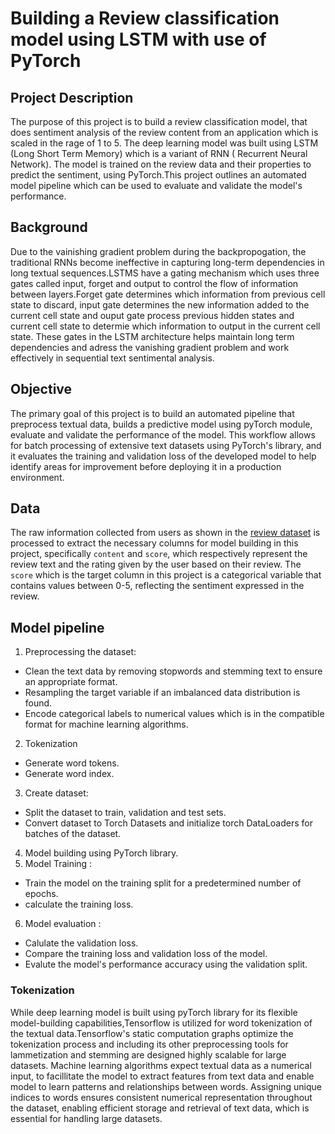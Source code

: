 # Building a Review classification model using LSTM with use of PyTorch 

## Project Description 
The purpose of this project is to build a review classification model, that does sentiment analysis of the review content from an application which is scaled in the rage of 1 to 5. The deep learning model was built using LSTM (Long Short Term Memory) which is a variant of RNN ( Recurrent Neural Network). The model is trained on the review data and their properties to predict the sentiment, using PyTorch.This project outlines an automated model pipeline which can be used to evaluate and validate the model's performance.

## Background 
Due to the vainishing gradient problem during the backpropogation, the traditional RNNs become ineffective in capturing long-term dependencies in long textual sequences.LSTMS have a gating mechanism which uses three gates called input, forget and output to control the flow of information between layers.Forget gate determines which information from previous cell state to discard, input gate determines the new information added to the current cell state and ouput gate process previous hidden states and current cell state to determie which information to output in the current cell state. These gates in the LSTM architecture helps maintain long term dependencies and adress the vanishing gradient problem and work effectively in sequential text sentimental analysis.

## Objective 
The primary goal of this project is to build an automated pipeline that preprocess textual data, builds a predictive model using pyTorch module, evaluate and validate the performance of the model. This workflow allows for batch processing of extensive text datasets using PyTorch's library, and it evaluates the training and validation loss of the developed model to help identify areas for improvement before deploying it in a production environment.

## Data 
The  raw information collected from users as  shown in the [review dataset](Data/review_data.csv)  is processed to extract the necessary columns for model building in this project, specifically `content` and `score`, which respectively represent the review text and the rating given by the user based on their review. The `score` which is the target column in this project is a categorical variable that contains values between 0-5, reflecting the sentiment expressed in the review.

## Model pipeline 

1. Preprocessing the dataset:
- Clean the text data by removing stopwords and stemming text to ensure an appropriate format.
- Resampling the target variable if an imbalanced data distribution is found.
- Encode categorical labels to numerical values which is in the compatible format for machine learning algorithms.
2. Tokenization
  - Generate word tokens.
  - Generate word index.
3. Create dataset:
- Split the dataset to train, validation and test sets.
- Convert dataset to Torch Datasets and initialize torch DataLoaders for batches of the dataset.
4. Model building using PyTorch library.
5. Model Training :
  - Train the model on the training split for a predetermined number of epochs.
  - calculate the training loss.
6. Model evaluation :
  - Calulate the validation loss.
  - Compare the training loss and validation loss of the model.
  - Evalute the model's performance accuracy using the validation split.


### Tokenization 
While deep learning model is built using pyTorch library for its flexible model-building capabilities,Tensorflow is utilized for word tokenization of the textual data.Tensorflow's static computation graphs optimize the tokenization process and including its other preprocessing tools for lammetization and stemming are designed highly scalable for large datasets.
Machine learning algorithms expect textual data as a numerical input, to facillitate the model to extract features from text data and enable model to learn patterns and relationships between words. Assigning unique indices to words ensures consistent numerical representation throughout the dataset, enabling efficient storage and retrieval of text data, which is essential for handling large datasets.



















































